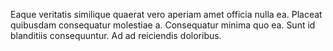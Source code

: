 Eaque veritatis similique quaerat vero aperiam amet officia nulla ea. Placeat quibusdam consequatur molestiae a. Consequatur minima quo ea. Sunt id blanditiis consequuntur. Ad ad reiciendis doloribus.